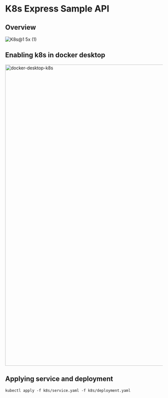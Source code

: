 # K8s Express Sample API

## Overview
![K8s@1 5x (1)](https://user-images.githubusercontent.com/30635578/234265665-a6955b83-eceb-4af7-b68c-3a57c8f268e7.png)

## Enabling k8s in docker desktop
<img width="959" alt="docker-desktop-k8s" src="https://user-images.githubusercontent.com/30635578/234264818-6054c07e-7999-4f44-897b-7d604a7ae805.png">

## Applying service and deployment
```
kubectl apply -f k8s/service.yaml -f k8s/deployment.yaml
```